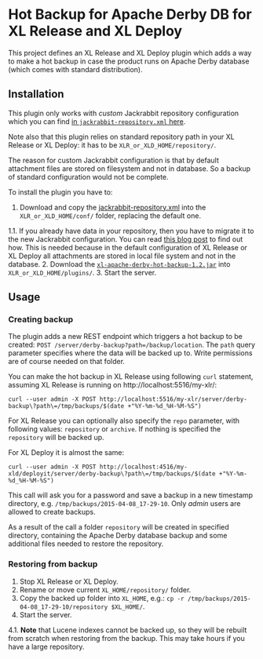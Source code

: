# Hot Backup for Apache Derby DB for XL Release and XL Deploy

This project defines an XL Release and XL Deploy plugin which adds a way to make a hot backup in case the product runs on Apache Derby database (which comes with standard distribution).

## Installation

This plugin only works with _custom_ Jackrabbit repository configuration which you can find [in `jackrabbit-repository.xml` here](src/main/resources/sample/jackrabbit-repository.xml).

Note also that this plugin relies on standard repository path in your XL Release or XL Deploy: it has to be `XLR_or_XLD_HOME/repository/`.

The reason for custom Jackrabbit configuration is that by default attachment files are stored on filesystem and not in database. So a backup of standard configuration would not be complete.

To install the plugin you have to:

1. Download and copy the [jackrabbit-repository.xml](src/main/resources/sample/jackrabbit-repository.xml) into the `XLR_or_XLD_HOME/conf/` folder, replacing the default one.

  1.1. If you already have data in your repository, then you have to migrate it to the new Jackrabbit configuration. You can read [this blog post](http://blog.xebialabs.com/2015/04/07/migrate-xl-release-xl-deploy-repository-another-database/) to find out how. This is needed because in the default configuration of XL Release or XL Deploy all attachments are stored in local file system and not in the database.
2. Download the [`xl-apache-derby-hot-backup-1.2.jar`](https://github.com/xebialabs-community/xl-apache-derby-hot-backup/releases/download/v1.2/xl-apache-derby-hot-backup-1.2.jar) into `XLR_or_XLD_HOME/plugins/`.
3. Start the server.

## Usage

### Creating backup

The plugin adds a new REST endpoint which triggers a hot backup to be created: `POST /server/derby-backup?path=/backup/location`. The `path` query parameter specifies where the data will be backed up to. Write permissions are of course needed on that folder.

You can make the hot backup in XL Release using following `curl` statement, assuming XL Release is running on http://localhost:5516/my-xlr/:

    curl --user admin -X POST http://localhost:5516/my-xlr/server/derby-backup\?path\=/tmp/backups/$(date +"%Y-%m-%d_%H-%M-%S")

For XL Release you can optionally also specify the `repo` parameter, with following values: `repository` or `archive`. If nothing is specified the `repository` will be backed up.

    
For XL Deploy it is almost the same:

    curl --user admin -X POST http://localhost:4516/my-xld/deployit/server/derby-backup\?path\=/tmp/backups/$(date +"%Y-%m-%d_%H-%M-%S")

This call will ask you for a password and save a backup in a new timestamp directory, e.g. `/tmp/backups/2015-04-08_17-29-10`. Only _admin_ users are allowed to create backups.

As a result of the call a folder `repository` will be created in specified directory, containing the Apache Derby database backup and some additional files needed to restore the repository.
 
### Restoring from backup

1. Stop XL Release or XL Deploy.
2. Rename or move current `XL_HOME/repository/` folder.
3. Copy the backed up folder into `XL_HOME`, e.g.: `cp -r /tmp/backups/2015-04-08_17-29-10/repository $XL_HOME/`.
4. Start the server.

  4.1. **Note** that Lucene indexes cannot be backed up, so they will be rebuilt from scratch when restoring from the backup. This may take hours if you have a large repository.
